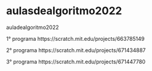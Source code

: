 # aulasdealgoritmo2022
auladealgoritmo2022
<p> 1° programa  https://scratch.mit.edu/projects/663785149 </p>
<p> 2° programa  https://scratch.mit.edu/projects/671434887 </p>
<p> 3° programa  https://scratch.mit.edu/projects/671447780 </p>
